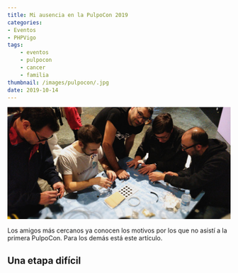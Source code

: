 ```yaml
---
title: Mi ausencia en la PulpoCon 2019
categories:
- Eventos
- PHPVigo
tags:
    - eventos
    - pulpocon
    - cancer
    - familia
thumbnail: /images/pulpocon/.jpg
date: 2019-10-14
---
```


![](/images/oshwdem/foto-no-mas-semaforos.jpg)

Los amigos más cercanos ya conocen los motivos por los que no asistí a la primera PulpoCon. Para los demás está este artículo.

<!-- more -->

## Una etapa difícil

